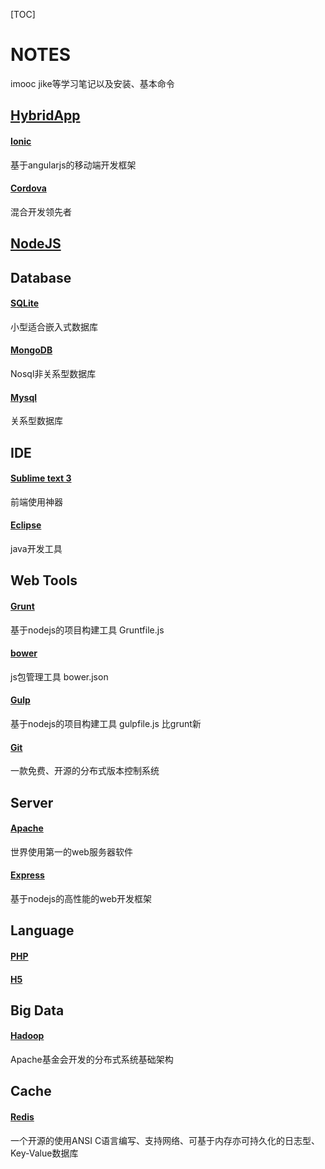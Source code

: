 [TOC]

# NOTES

imooc jike等学习笔记以及安装、基本命令

## [HybridApp](https://github.com/xxg3053/notes/blob/master/HybridApp.md)

#### [Ionic](https://github.com/xxg3053/notes/blob/master/ionic.md)

基于angularjs的移动端开发框架

#### [Cordova](https://github.com/xxg3053/notes/blob/master/cordova.md)

混合开发领先者

## [NodeJS](https://github.com/xxg3053/notes/blob/master/nodejs.md)

## Database

#### [SQLite](https://github.com/xxg3053/notes/blob/master/SQLite.md)
小型适合嵌入式数据库

#### [MongoDB](https://github.com/xxg3053/notes/blob/master/MongoDB.md)
Nosql非关系型数据库

#### [Mysql](https://github.com/xxg3053/notes/blob/master/Mysql开发技巧.md)
关系型数据库

## IDE

#### [Sublime text 3](https://github.com/xxg3053/notes/blob/master/sublime基本设置.md)

前端使用神器

#### [Eclipse](https://github.com/xxg3053/notes/blob/master/eclipse.md)

java开发工具

## Web Tools

#### [Grunt](https://github.com/xxg3053/notes/blob/master/grunt基本操作.md)

基于nodejs的项目构建工具  Gruntfile.js

#### [bower](https://github.com/xxg3053/notes/blob/master/bower基本操作.md)

js包管理工具 bower.json

#### [Gulp](https://github.com/xxg3053/notes/blob/master/gulp.md)

基于nodejs的项目构建工具  gulpfile.js 比grunt新

#### [Git](https://github.com/xxg3053/notes/blob/master/git操作.md)

一款免费、开源的分布式版本控制系统

## Server

#### [Apache](https://github.com/xxg3053/notes/blob/master/apache.md)

世界使用第一的web服务器软件

#### [Express](https://github.com/xxg3053/notes/blob/master/express.md)

基于nodejs的高性能的web开发框架

## Language

#### [PHP](https://github.com/xxg3053/notes/blob/master/php.md)

#### [H5](https://github.com/xxg3053/notes/blob/master/H5.md)

## Big Data

#### [Hadoop](https://github.com/xxg3053/notes/blob/master/hadoop学习.md)

Apache基金会开发的分布式系统基础架构

## Cache

#### [Redis](https://github.com/xxg3053/notes/blob/master/redis.md)

一个开源的使用ANSI C语言编写、支持网络、可基于内存亦可持久化的日志型、Key-Value数据库